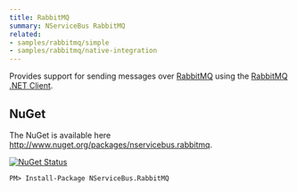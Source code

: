 ```yaml
---
title: RabbitMQ
summary: NServiceBus RabbitMQ
related:
- samples/rabbitmq/simple
- samples/rabbitmq/native-integration
---
```


Provides support for sending messages over [RabbitMQ](http://www.rabbitmq.com/) using the [RabbitMQ .NET Client](http://www.nuget.org/packages/RabbitMQ.Client/).

## NuGet

The NuGet is available here http://www.nuget.org/packages/nservicebus.rabbitmq.

<a href="http://www.nuget.org/packages/NServiceBus.RabbitMQ/"><img src="http://img.shields.io/nuget/v/NServiceBus.RabbitMQ.svg?" title="NuGet Status"></a>

    PM> Install-Package NServiceBus.RabbitMQ

